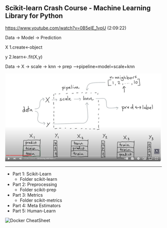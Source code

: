 ## Scikit-learn Crash Course - Machine Learning Library for Python

https://www.youtube.com/watch?v=0B5eIE_1vpU  (2:09:22)

Data -> Model -> Prediction

  X    1.create<-object
  
  y    2.learn<-.fit(X,y)

Data  -> X -> scale -> knn -> prep   -->pipeline=model=scale+knn

![Images1](./images/170001.png)

---
- Part 1: Scikit-Learn
  - Folder scikit-learn
- Part 2: Preprocessing
  - Folder scikit-prep
- Part 3: Metrics
  - Folder scikit-metrics
- Part 4: Meta Estimators
- Part 5: Human-Learn

![Docker CheatSheet](./Docker_cheat_sheet.png)
